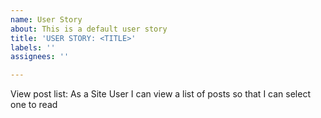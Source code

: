 ```yaml
---
name: User Story
about: This is a default user story
title: 'USER STORY: <TITLE>'
labels: ''
assignees: ''

---
```


View post list: As a Site User I can view a list of posts so that I can select one to read
